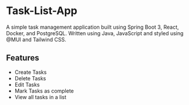 # Task-List-App
A simple task management application built using Spring Boot 3, React, Docker, and PostgreSQL.
Written using Java, JavaScript and styled using @MUI and Tailwind CSS.

## Features
- Create Tasks
- Delete Tasks
- Edit Tasks
- Mark Tasks as complete
- View all tasks in a list
